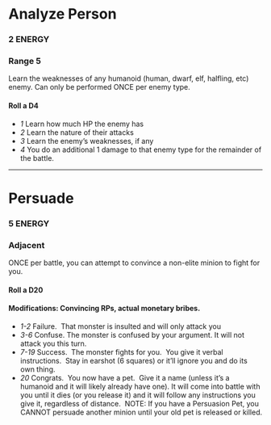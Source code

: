 # Analyze Person
### 2 ENERGY
### Range 5

Learn the weaknesses of any humanoid (human, dwarf, elf, halfling, etc) enemy.  Can only be performed ONCE per enemy type.

#### Roll a D4

* _1_ Learn how much HP the enemy has
* _2_ Learn the nature of their attacks
* _3_ Learn the enemy’s weaknesses, if any
* _4_ You do an additional 1 damage to that enemy type for the remainder of the battle.

-----

# Persuade
### 5 ENERGY
### Adjacent

ONCE per battle, you can attempt to convince a non-elite minion to fight for you.  

#### Roll a D20
#### Modifications: Convincing RPs, actual monetary bribes.

* _1-2_ Failure.  That monster is insulted and will only attack you
* _3-6_ Confuse.  The monster is confused by your argument.  It will not attack you this turn.
* _7-19_  Success.  The monster fights for you.  You give it verbal instructions.  Stay in earshot (6 squares) or it’ll ignore you and do its own thing.
* _20_    Congrats.  You now have a pet.  Give it a name (unless it’s a humanoid and it will likely already have one). It will come into battle with you until it dies (or you release it) and it will follow any instructions you give it, regardless of distance.  NOTE: If you have a Persuasion Pet, you CANNOT persuade another minion until your old pet is released or killed.